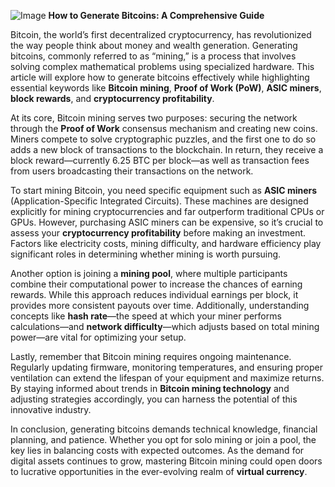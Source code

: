 
![Image](https://github.com/user-attachments/assets/31692037-0104-4703-abd1-696b6a7dd41b)
**How to Generate Bitcoins: A Comprehensive Guide**

Bitcoin, the world’s first decentralized cryptocurrency, has revolutionized the way people think about money and wealth generation. Generating bitcoins, commonly referred to as “mining,” is a process that involves solving complex mathematical problems using specialized hardware. This article will explore how to generate bitcoins effectively while highlighting essential keywords like **Bitcoin mining**, **Proof of Work (PoW)**, **ASIC miners**, **block rewards**, and **cryptocurrency profitability**.

At its core, Bitcoin mining serves two purposes: securing the network through the **Proof of Work** consensus mechanism and creating new coins. Miners compete to solve cryptographic puzzles, and the first one to do so adds a new block of transactions to the blockchain. In return, they receive a block reward—currently 6.25 BTC per block—as well as transaction fees from users broadcasting their transactions on the network. 

To start mining Bitcoin, you need specific equipment such as **ASIC miners** (Application-Specific Integrated Circuits). These machines are designed explicitly for mining cryptocurrencies and far outperform traditional CPUs or GPUs. However, purchasing ASIC miners can be expensive, so it’s crucial to assess your **cryptocurrency profitability** before making an investment. Factors like electricity costs, mining difficulty, and hardware efficiency play significant roles in determining whether mining is worth pursuing.

Another option is joining a **mining pool**, where multiple participants combine their computational power to increase the chances of earning rewards. While this approach reduces individual earnings per block, it provides more consistent payouts over time. Additionally, understanding concepts like **hash rate**—the speed at which your miner performs calculations—and **network difficulty**—which adjusts based on total mining power—are vital for optimizing your setup.

Lastly, remember that Bitcoin mining requires ongoing maintenance. Regularly updating firmware, monitoring temperatures, and ensuring proper ventilation can extend the lifespan of your equipment and maximize returns. By staying informed about trends in **Bitcoin mining technology** and adjusting strategies accordingly, you can harness the potential of this innovative industry.

In conclusion, generating bitcoins demands technical knowledge, financial planning, and patience. Whether you opt for solo mining or join a pool, the key lies in balancing costs with expected outcomes. As the demand for digital assets continues to grow, mastering Bitcoin mining could open doors to lucrative opportunities in the ever-evolving realm of **virtual currency**.